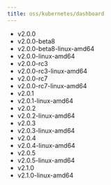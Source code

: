 ```yaml
---
title: oss/kubernetes/dashboard
---
```

- v2.0.0
- v2.0.0-beta8
- v2.0.0-beta8-linux-amd64
- v2.0.0-linux-amd64
- v2.0.0-rc3
- v2.0.0-rc3-linux-amd64
- v2.0.0-rc7
- v2.0.0-rc7-linux-amd64
- v2.0.1
- v2.0.1-linux-amd64
- v2.0.2
- v2.0.2-linux-amd64
- v2.0.3
- v2.0.3-linux-amd64
- v2.0.4
- v2.0.4-linux-amd64
- v2.0.5
- v2.0.5-linux-amd64
- v2.1.0
- v2.1.0-linux-amd64
